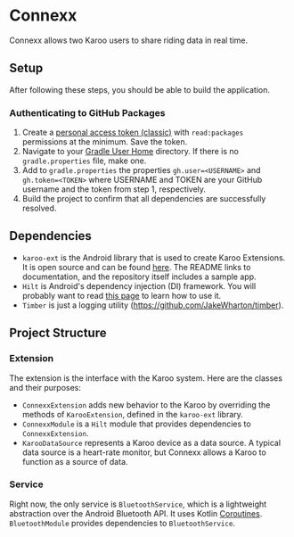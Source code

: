 # Connexx
Connexx allows two Karoo users to share riding data in real time.

## Setup
After following these steps, you should be able to build the application.
### Authenticating to GitHub Packages
1. Create a [personal access token (classic)](https://docs.github.com/en/authentication/keeping-your-account-and-data-secure/managing-your-personal-access-tokens#creating-a-personal-access-token-classic) with `read:packages` permissions at the minimum. Save the token.
2. Navigate to your [Gradle User Home](https://docs.gradle.org/current/userguide/directory_layout.html#dir:gradle_user_home) directory. If there is no `gradle.properties` file, make one.
3. Add to `gradle.properties` the properties `gh.user=<USERNAME>` and `gh.token=<TOKEN>` where USERNAME and TOKEN are your GitHub username and the token from step 1, respectively.
4. Build the project to confirm that all dependencies are successfully resolved.

## Dependencies
- `karoo-ext` is the Android library that is used to create Karoo Extensions. It is open source and can be found [here](https://github.com/hammerheadnav/karoo-ext). The README links to documentation, and the repository itself includes a sample app.
- `Hilt` is Android's dependency injection (DI) framework. You will probably want to read [this page](https://developer.android.com/training/dependency-injection/hilt-android) to learn how to use it.
- `Timber` is just a logging utility (https://github.com/JakeWharton/timber).

## Project Structure
### Extension
The extension is the interface with the Karoo system. Here are the classes and their purposes:
- `ConnexxExtension` adds new behavior to the Karoo by overriding the methods of `KarooExtension`, defined in the `karoo-ext` library.
- `ConnexxModule` is a `Hilt` module that provides dependencies to `ConnexxExtension`.
- `KarooDataSource` represents a Karoo device as a data source. A typical data source is a heart-rate monitor, but Connexx allows a Karoo to function as a source of data.
### Service
Right now, the only service is `BluetoothService`, which is a lightweight abstraction over the Android Bluetooth API. It uses Kotlin [Coroutines](https://kotlinlang.org/docs/coroutines-overview.html). `BluetoothModule` provides dependencies to `BluetoothService`.
